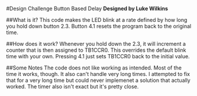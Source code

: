 #Design Challenge Button Based Delay
**Designed by Luke Wilkins**

##What is it?
This code makes the LED blink at a rate defined by how long you hold down button 2.3.
Button 4.1 resets the program back to the original time.

##How does it work?
Whenever you hold down the 2.3, it will increment a counter that is then assigned to
TB1CCR0. This overrides the default blink time with your own. Pressing 4.1 just sets
TB1CCR0 back to the initial value.

##Some Notes
The code does not like working as intended. Most of the time it works, though. It also
can't handle very long times. I attempted to fix that for a very long time but could never
implemenet a solution that actually worked. The timer also isn't exact but it's pretty close.